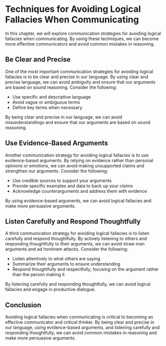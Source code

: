 # Techniques for Avoiding Logical Fallacies When Communicating

In this chapter, we will explore communication strategies for avoiding logical fallacies when communicating. By using these techniques, we can become more effective communicators and avoid common mistakes in reasoning.

Be Clear and Precise
--------------------

One of the most important communication strategies for avoiding logical fallacies is to be clear and precise in our language. By using clear and precise language, we can avoid ambiguity and ensure that our arguments are based on sound reasoning. Consider the following:

* Use specific and descriptive language
* Avoid vague or ambiguous terms
* Define key terms when necessary

By being clear and precise in our language, we can avoid misunderstandings and ensure that our arguments are based on sound reasoning.

Use Evidence-Based Arguments
----------------------------

Another communication strategy for avoiding logical fallacies is to use evidence-based arguments. By relying on evidence rather than personal opinions or emotions, we can avoid making unsupported claims and strengthen our arguments. Consider the following:

* Use credible sources to support your arguments
* Provide specific examples and data to back up your claims
* Acknowledge counterarguments and address them with evidence

By using evidence-based arguments, we can avoid logical fallacies and make more persuasive arguments.

Listen Carefully and Respond Thoughtfully
-----------------------------------------

A third communication strategy for avoiding logical fallacies is to listen carefully and respond thoughtfully. By actively listening to others and responding thoughtfully to their arguments, we can avoid straw man arguments and ad hominem attacks. Consider the following:

* Listen attentively to what others are saying
* Summarize their arguments to ensure understanding
* Respond thoughtfully and respectfully, focusing on the argument rather than the person making it

By listening carefully and responding thoughtfully, we can avoid logical fallacies and engage in productive dialogue.

Conclusion
----------

Avoiding logical fallacies when communicating is critical to becoming an effective communicator and critical thinker. By being clear and precise in our language, using evidence-based arguments, and listening carefully and responding thoughtfully, we can avoid common mistakes in reasoning and make more persuasive arguments.
